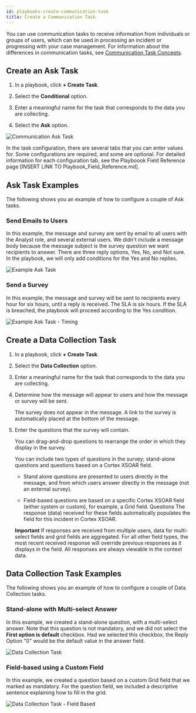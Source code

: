 ```yaml
---
id: playbooks-create-communication-task
title: Create a Communication Task
---
```

You can use communication tasks to receive information from individuals or groups of users, which can be used in processing an incident or progressing with your case management. For information about the differences in communication tasks, see [Communication Task Concepts](/playbooks/playbooks-communication-task-concepts).

## Create an Ask Task

1. In a playbook, click **+ Create Task**.

2. Select the **Conditional** option.

3. Enter a meaningful name for the task that corresponds to the data you are collecting.

4. Select the **Ask** option.

![Communication Ask Task](/../doc_imgs/playbooks/Communication-New-Ask-Task.png)

In the task configuration, there are several tabs that you can enter values for. Some configurations are required, and some are optional. For detailed information for each configuration tab, see the Playboook Field Reference page [INSERT LINK TO Playbook_Field_Reference.md].

## Ask Task Examples

The following shows you an example of how to configure a couple of Ask tasks.

### Send Emails to Users

In this example, the message and survey are sent by email to all users with the Analyst role, and several external users. We didn't include a message body because the message subject is the survey question we want recipients to answer. There are three reply options, Yes, No, and Not sure. In the playbook, we will only add conditions for the Yes and No replies.

![Example Ask Task](/../doc_imgs/playbooks/communication_example-ask-task.png)

### Send a Survey 

In this example, the message and survey will be sent to recipients every hour for six hours, until a reply is received. The SLA is six hours. If the SLA is breached, the playbook will proceed according to the Yes condition.

![Example Ask Task - Timing](/../doc_imgs/playbooks/communication_example-ask-task-timing.png)


## Create a Data Collection Task

1. In a playbook, click **+ Create Task**.

2. Select the **Data Collection** option.

3. Enter a meaningful name for the task that corresponds to the data you are collecting.

4. Determine how the message will appear to users and how the message or survey will be sent. 
   
   The survey does not appear in the message. A link to the survey is automatically placed at the bottom of the message.

5. Enter the questions that the survey will contain. 

   You can drag-and-drop questions to rearrange the order in which they display in the survey. 

   You can include two types of questions in the survey; stand-alone questions and questions based on a Cortex XSOAR field.

   * Stand alone questions are presented to users directly in the message, and from which users answer directly in the message (not an external survey).

   * Field-based questions are based on a specific Cortex XSOAR field (either system or custom), for example, a Grid field. Questions The response (data) received for these fields automatically populates the field for this incident in Cortex XSOAR.

   **Important** If responses are received from multiple users, data for multi-select fields and grid fields are aggregated. For all other field types, the most recent received response will override previous responses as it displays in the field. All responses are always viewable in the context data.

## Data Collection Task Examples

The following shows you an example of how to configure a couple of Data Collection tasks.

### Stand-alone with Multi-select Answer

In this example, we created a stand-alone question, with a multi-select answer. Note that this question is not mandatory, and we did not select the **First option is default** checkbox. Had we selected this checkbox, the Reply Option "0" would be the default value in the answer field.

![Data Collection Task](/../doc_imgs/playbooks/Communication-Data-Collection-Stand-alone.png)

### Field-based using a Custom Field

In this example, we created a question based on a custom Grid field that we marked as mandatory. For the question field, we included a descriptive sentence explaining how to fill in the grid.

![Data Collection Task - Field Based](/../doc_imgs/playbooks/Communication-Data-Collection-Field-based.png)


